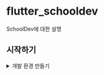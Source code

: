 # flutter_schooldev

SchoolDev에 대한 설명

## 시작하기
<details><summary>개발 환경 만들기</summary>
<p>
	* Android Studio 설치
	* Flutter플러그인 설치
	* Firebase 설정하기
</p>

## Credits

김태준

노건호 